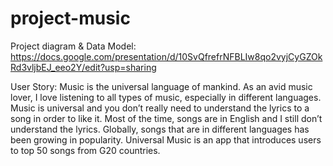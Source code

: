# project-music

Project diagram & Data Model:
https://docs.google.com/presentation/d/10SvQfrefrNFBLIw8qo2vyjCyGZOkRd3vljbEJ_eeo2Y/edit?usp=sharing


User Story: Music is the universal language of mankind. As an avid music lover, I love listening to all types of music, especially in different languages. Music is universal and you don’t really need to understand the lyrics to a song in order to like it. Most of the time, songs are in English and I still don’t understand the lyrics. Globally, songs that are in different languages has been growing in popularity. Universal Music is an app that introduces users to top 50 songs from G20 countries. 
